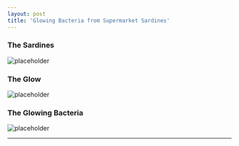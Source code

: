 ```yaml
---
layout: post
title: 'Glowing Bacteria from Supermarket Sardines'
---
```

### The Sardines
![placeholder](http://placehold.it/800x400 "Example image")

### The Glow
![placeholder](http://placehold.it/800x400 "Example image")

### The Glowing Bacteria
![placeholder](http://placehold.it/800x400 "Example image")

-----

